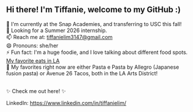 ## Hi there! I'm Tiffanie, welcome to my GitHub :)

🔭  I'm currently at the Snap Academies, and transferring to USC this fall! <br />
🌱  Looking for a Summer 2026 internship. <br />
📫  Reach me at: tiffanielim3147@gmail.com <br />
😄  Pronouns: she/her <br />
⚡  Fun fact: I'm a huge foodie, and I love talking about different food spots. [My favorite eats in LA](https://tiffanielim.github.io/favLAEats/)<br />
🌮  My favorites right now are either Pasta e Pasta by Allegro (Japanese fusion pasta) or Avenue 26 Tacos, both in the LA Arts District!
<br />

<br />
✨  Check me out here! ✨ <br />

LinkedIn: https://www.linkedin.com/in/tiffanielim/
